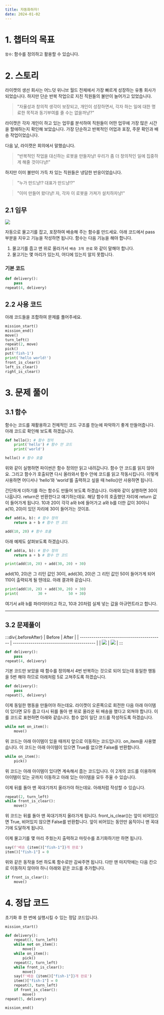 ```yaml
---
title: 자동화하자!
date: 2024-01-02
---
```


# 1. 챕터의 목표

`함수`: 함수를 정의하고 활용할 수 있습니다.

# 2. 스토리

라이캣의 생선 회사는 어느덧 위니브 월드 전체에서 가장 빠르게 성장하는 유통 회사가 되었습니다. 하지만 단순 반복 작업으로 지친 직원들의 불만이 늘어가고 있었습니다.

> "자율성과 창의적 생각이 보장되고, 개인이 성장하면서, 각자 하는 일에 대한 명료한 목적과 동기부여를 줄 수는 없을까냥?"

라이캣은 각자 개인이 하고 있는 업무를 분석하여 직원들이 어떤 업무에 가장 많은 시간을 할애하는지 확인해 보았습니다. 가장 단순하고 반복적인 어업과 포장, 주문 확인과 배송 작업이었습니다.

다음 날, 라이캣은 회의에서 말했습니다.

> "반복적인 작업을 대신하는 로봇을 만들자냥! 우리가 좀 더 창의적인 일에 집중하게 해줄 것이다냥!"

하지만 이미 불만이 가득 차 있는 직원들은 냉담한 반응이었습니다.

> "누가 만드냥!? 대표가 만드냥!?"

> "이미 만들어 왔다냥! 자, 각자 이 로봇을 가져가 설치하자냥!"

## 2.1 임무

![](/images/wenivworld/expedition09-1.png)

자동으로 물고기를 잡고, 포장하여 배송해 주는 함수를 만드세요. 아래 코드에서 pass 부분을 지우고 기능을 작성하면 됩니다.
함수는 다음 기능을 해야 합니다.

1. 물고기를 줍고 맨 위로 올라가서 `배송 3개 완료` 와 같이 말해야 합니다.
2. 물고기는 몇 마리가 있는지, 어디에 있는지 알지 못합니다.

### 기본 코드

```python
def delivery():
    pass
repeat(4, delivery)
```

## 2.2 사용 코드

아래 코드들을 조합하여 문제를 풀어주세요.

```python
mission_start()
mission_end()
move()
turn_left()
repeat(2, move)
pick()
put('fish-1')
print('hello world!')
front_is_clear()
left_is_clear()
right_is_clear()
```

# 3. 문제 풀이

## 3.1 함수

함수는 코드를 재활용하고 전체적인 코드 구조를 한눈에 파악하기 좋게 만들어줍니다. 아래 코드로 확인해 보도록 하겠습니다.

```python
def hello(): # 함수 정의
    print('hello') # 함수 안 코드
    print('world')

hello() # 함수 호출
```

위와 같이 실행하면 파이썬은 함수 정의만 읽고 내려갑니다. 함수 안 코드를 읽지 않아요. 그리고 함수가 호출되면 다시 올라와서 함수 안에 코드를 읽고 작동시킵니다. 이렇게 사용하면 어디서나 ‘hello’와 ‘world’를 출력하고 싶을 때 hello()만 사용하면 됩니다.

간단하게 더하기를 하는 함수도 만들어 보도록 하겠습니다. 아래와 같이 실행하면 30이 나옵니다. return은 반환한다고 얘기하는데요. 해당 함수의 호출했던 자리에 return 값이 들어가게 됩니다. 10과 20이 각각 a와 b에 들어가고 a와 b를 더한 값이 30이니 a(10, 20)이 있던 자리에 30이 들어가는 것이죠.

```python
def add(a, b): # 함수 정의
    return a + b # 함수 안 코드

add(10, 20) # 함수 호출
```

아래 예제도 살펴보도록 하겠습니다.

```python
def add(a, b): # 함수 정의
    return a + b # 함수 안 코드

print(add(10, 20) + add(30, 20) + 30)
```

add(10, 20)은 그 리턴 값인 30이, add(30, 20)은 그 리턴 값인 50이 들어가게 되어 110이 출력되게 될 텐데요. 아래 결과와 같습니다.

```python
print(add(10, 20) + add(30, 20) + 30)
print(         30 +          50 + 30)
```

여기서 a와 b를 파라미터라고 하고, 10과 20처럼 실제 넣는 값을 아규먼트라고 합니다.

---

## 3.2 문제풀이

:::div{.beforeAfter}
| Before | After |
| ------------------------------------------ | ------------------------------------------ |
| ![](/images/wenivworld/expedition09-1.png) | ![](/images/wenivworld/expedition09-2.png) |
:::

```python
def delivery():
    pass
repeat(4, delivery)
```

기본 코드만 보았을 때 함수를 정의해서 4번 반복하는 것으로 되어 있는데 동일한 행동을 5번 해야 하므로 아래처럼 5로 고쳐주도록 하겠습니다.

```python
def delivery():
    pass
repeat(5, delivery)
```

이제 동일한 행동을 만들어야 하는데요. 라이캣이 오른쪽으로 회전한 다음 아래 아이템이 있다면 모두 줍고 다시 뒤를 돌아 맨 위로 올라온 뒤 배송을 했다고 외쳐야 합니다. 이를 코드로 표현하면 아래와 같습니다. 함수 없이 일단 코드를 작성하도록 하겠습니다.

```python
while not on_item():
    move()
```

위 코드는 아래 아이템이 있을 때까지 앞으로 이동하는 코드입니다. on_item을 사용했습니다. 이 코드는 아래 아이템이 있으면 True를 없으면 False를 반환합니다.

```python
while on_item():
    pick()
```

위 코드는 아래 아이템이 있다면 계속해서 줍는 코드입니다. 이 2개의 코드를 이용하여 아이템이 있는 곳까지 이동하고 아래 있는 아이템을 모두 주울 수 있습니다.

이제 뒤를 돌아 맨 꼭대기까지 올라가야 하는데요. 아래처럼 작성할 수 있습니다.

```python
repeat(2, turn_left)
while front_is_clear():
    move()
```

위 코드는 뒤를 돌아 맨 꼭대기까지 올라가게 됩니다. front_is_clear()는 앞이 비어있으면 True, 비어있지 않으면 False를 반환합니다. 앞이 비어있는 동안만 움직이니 맨 꼭대기에 도달하게 됩니다.

이제 물고기를 몇 마리 주웠는지 출력하고 마릿수를 초기화하기만 하면 됩니다.

```python
say(f'배송 {item()["fish-1"]}개 완료')
item()["fish-1"] = 0
```

위와 같은 동작을 5번 하도록 함수로만 감싸주면 됩니다. 다만 맨 마지막에는 다음 칸으로 이동하지 않아야 하니 아래와 같은 코드를 추가합니다.

```python
if front_is_clear():
    move()
```

# 4. 정답 코드

초기화 후 한 번에 실행시킬 수 있는 정답 코드입니다.

```python
mission_start()

def delivery():
    repeat(3, turn_left)
    while not on_item():
        move()
    while on_item():
        pick()
    repeat(2, turn_left)
    while front_is_clear():
        move()
    say(f'배송 {item()["fish-1"]}개 완료')
    item()["fish-1"] = 0
    repeat(3, turn_left)
    if front_is_clear():
        move()
repeat(5, delivery)

mission_end()
```
